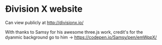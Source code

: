 # Ðivision X website

Can view publicly at http://divisionx.io/

With thanks to Samsy for his awesome three.js work, credit's for the dyanmic background go to him -> https://codepen.io/Samsy/pen/emWppX/
